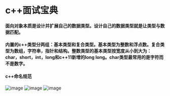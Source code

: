 # c++面试宝典
#### 面向对象本质是设计并扩展自己的数据类型。设计自己的数据类型就是让类型与数据匹配。
#### 内置的c++类型分两组：基本类型和复合类型。基本类型为整数和浮点数。复合类型为数组，字符串，指针和结构。整数类型的基本类型按宽度从小到大为：char，short，int，long和c++11新增的long long。char类型最常用的是字符而不是数字。
#### c++命名规范
![image](https://user-images.githubusercontent.com/47937067/208894112-0c5f3648-4f71-4433-a356-78b3f229bff9.png)
![image](https://user-images.githubusercontent.com/47937067/208894185-c8bf5957-afa9-4aa2-a131-8bfe85c184de.png)
![image](https://user-images.githubusercontent.com/47937067/208894243-be16f322-374a-4302-93a7-544ba658b149.png)
